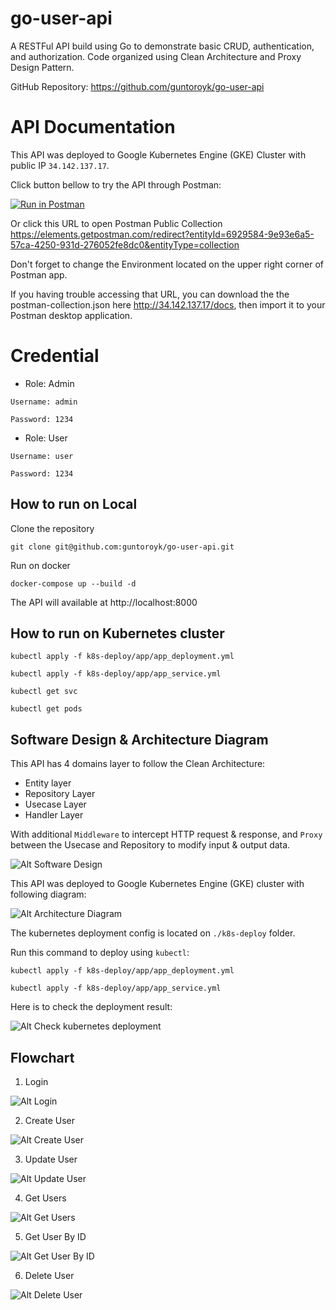 # go-user-api

A RESTFul API build using Go to demonstrate basic CRUD, authentication, and authorization.
Code organized using Clean Architecture and Proxy Design Pattern.

GitHub Repository: https://github.com/guntoroyk/go-user-api

# API Documentation

This API was deployed to Google Kubernetes Engine (GKE) Cluster with public IP `34.142.137.17`.

Click button bellow to try the API through Postman:

[![Run in Postman](https://run.pstmn.io/button.svg)](<https://app.getpostman.com/run-collection/6929584-9e93e6a5-57ca-4250-931d-276052fe8dc0?action=collection%2Ffork&collection-url=entityId%3D6929584-9e93e6a5-57ca-4250-931d-276052fe8dc0%26entityType%3Dcollection%26workspaceId%3D376ac51e-7371-4129-b917-abb587ed642f#?env%5BGo%20User%20API%20(prod)%5D=W3sia2V5IjoidXJsIiwidmFsdWUiOiIzNC4xNDIuMTM3LjE3IiwiZW5hYmxlZCI6dHJ1ZSwidHlwZSI6ImRlZmF1bHQiLCJzZXNzaW9uVmFsdWUiOiIzNC4xNDIuMTM3LjE3Iiwic2Vzc2lvbkluZGV4IjowfSx7ImtleSI6InRva2VuIiwidmFsdWUiOiIiLCJlbmFibGVkIjp0cnVlLCJ0eXBlIjoiZGVmYXVsdCIsInNlc3Npb25WYWx1ZSI6IiIsInNlc3Npb25JbmRleCI6MX1d>)

Or click this URL to open Postman Public Collection https://elements.getpostman.com/redirect?entityId=6929584-9e93e6a5-57ca-4250-931d-276052fe8dc0&entityType=collection

Don't forget to change the Environment located on the upper right corner of Postman app.

If you having trouble accessing that URL, you can download the the postman-collection.json here http://34.142.137.17/docs, then import it to your Postman desktop application.

# Credential

- Role: Admin

```
Username: admin

Password: 1234
```

- Role: User

```
Username: user

Password: 1234
```

## How to run on Local

Clone the repository

```
git clone git@github.com:guntoroyk/go-user-api.git
```

Run on docker

```
docker-compose up --build -d
```

The API will available at http://localhost:8000

## How to run on Kubernetes cluster

```
kubectl apply -f k8s-deploy/app/app_deployment.yml

kubectl apply -f k8s-deploy/app/app_service.yml

kubectl get svc

kubectl get pods
```

## Software Design & Architecture Diagram

This API has 4 domains layer to follow the Clean Architecture:

- Entity layer
- Repository Layer
- Usecase Layer
- Handler Layer

With additional `Middleware` to intercept HTTP request & response, and `Proxy` between the Usecase and Repository to modify input & output data.

![Alt Software Design](./docs/software-design-diagram.png?raw=true "Software Design")

This API was deployed to Google Kubernetes Engine (GKE) cluster with following diagram:

![Alt Architecture Diagram](./docs/architecture-diagram.png?raw=true "Architecture Diagram")

The kubernetes deployment config is located on `./k8s-deploy` folder.

Run this command to deploy using `kubectl`:

```
kubectl apply -f k8s-deploy/app/app_deployment.yml

kubectl apply -f k8s-deploy/app/app_service.yml
```

Here is to check the deployment result:

![Alt Check kubernetes deployment](./docs/kubectl-get-svc-get-pods.png?raw=true "gCheck kubernetes deployment")

## Flowchart

1. Login

![Alt Login](./docs/flow-chart-login.png?raw=true "Login")

2. Create User

![Alt Create User](./docs/flow-chart-create-user.png?raw=true "Create User")

3. Update User

![Alt Update User](./docs/flow-chart-update-user.png?raw=true "Update User")

4. Get Users

![Alt Get Users](./docs/flow-chart-get-user.png?raw=true "Get Users")

5. Get User By ID

![Alt Get User By ID](./docs/flow-chart-get-user-by-id.png?raw=true "Get User By ID")

6. Delete User

![Alt Delete User](./docs/flow-chart-delete-user.png?raw=true "Delete User")
